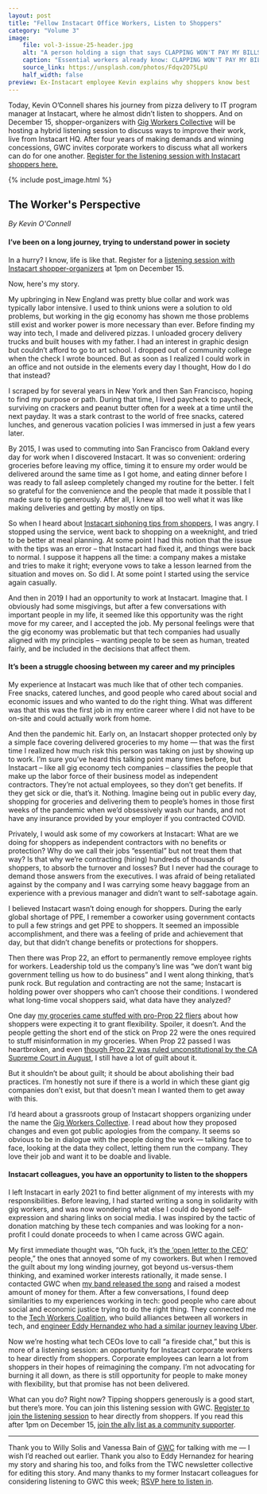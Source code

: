```yaml
---
layout: post
title: "Fellow Instacart Office Workers, Listen to Shoppers"
category: "Volume 3"
image:
    file: vol-3-issue-25-header.jpg
    alt: "A person holding a sign that says CLAPPING WON'T PAY MY BILLS"
    caption: "Essential workers already know: CLAPPING WON'T PAY MY BILLS"
    source_link: https://unsplash.com/photos/Fdqv2D75LpU
    half_width: false
preview: Ex-Instacart employee Kevin explains why shoppers know best
---
```


Today, Kevin O’Connell shares his journey from pizza delivery to IT program manager at Instacart, where he almost didn’t listen to shoppers. And on December 15, shopper-organizers with [Gig Workers Collective](https://twitter.com/GigWC) will be hosting a hybrid listening session to discuss ways to improve their work, live from Instacart HQ. After four years of making demands and winning concessions, GWC invites corporate workers to discuss what all workers can do for one another. [Register for the listening session with Instacart shoppers here.](https://us06web.zoom.us/meeting/register/tZ0lc-2rqjsjGNWRv-jilQnZwqgloOBCPhkZ)

<!-- DO NOT remove the excerpt tag -->
<!--excerpt-->
<!-- remaining content goes below here -->

<!-- DO NOT remove the header image -->
{% include post_image.html %}

## The Worker's Perspective

_By Kevin O'Connell_

#### I’ve been on a long journey, trying to understand power in society

In a hurry? I know, life is like that. Register for a [listening session with Instacart shopper-organizers](https://us06web.zoom.us/meeting/register/tZ0lc-2rqjsjGNWRv-jilQnZwqgloOBCPhkZ) at 1pm on December 15.

Now, here's my story.

My upbringing in New England was pretty blue collar and work was typically labor intensive. I used to think unions were a solution to old problems, but working in the gig economy has shown me those problems still exist and worker power is more necessary than ever. Before finding my way into tech, I made and delivered pizzas. I unloaded grocery delivery trucks and built houses with my father. I had an interest in graphic design but couldn’t afford to go to art school. I dropped out of community college when the check I wrote bounced. But as soon as I realized I could work in an office and not outside in the elements every day I thought, How do I do that instead?

I scraped by for several years in New York and then San Francisco, hoping to find my purpose or path. During that time, I lived paycheck to paycheck, surviving on crackers and peanut butter often for a week at a time until the next payday. It was a stark contrast to the world of free snacks, catered lunches, and generous vacation policies I was immersed in just a few years later. 

By 2015, I was used to commuting into San Francisco from Oakland every day for work when I discovered Instacart. It was so convenient: ordering groceries before leaving my office, timing it to ensure my order would be delivered around the same time as I got home, and eating dinner before I was ready to fall asleep completely changed my routine for the better. I felt so grateful for the convenience and the people that made it possible that I made sure to tip generously. After all, I knew all too well what it was like making deliveries and getting by mostly on tips. 

So when I heard about [Instacart siphoning tips from shoppers](https://www.theverge.com/2019/2/6/18214335/instacart-reverse-controversial-pay-policy-tip-stealing), I was angry. I stopped using the service, went back to shopping on a weeknight, and tried to be better at meal planning. At some point I had this notion that the issue with the tips was an error – that Instacart had fixed it, and things were back to normal. I suppose it happens all the time: a company makes a mistake and tries to make it right; everyone vows to take a lesson learned from the situation and moves on. So did I. At some point I started using the service again casually. 

And then in 2019 I had an opportunity to work at Instacart. Imagine that. I obviously had some misgivings, but after a few conversations with important people in my life, it seemed like this opportunity was the right move for my career, and I accepted the job. My personal feelings were that the gig economy was problematic but that tech companies had usually aligned with my principles – wanting people to be seen as human, treated fairly, and be included in the decisions that affect them.

#### It’s been a struggle choosing between my career and my principles

My experience at Instacart was much like that of other tech companies. Free snacks, catered lunches, and good people who cared about social and economic issues and who wanted to do the right thing. What was different was that this was the first job in my entire career where I did not have to be on-site and could actually work from home. 

And then the pandemic hit. Early on, an Instacart shopper protected only by a simple face covering delivered groceries to my home — that was the first time I realized how much risk this person was taking on just by showing up to work. I’m sure you’ve heard this talking point many times before, but Instacart – like all gig economy tech companies – classifies the people that make up the labor force of their business model as independent contractors. They’re not actual employees, so they don’t get benefits. If they get sick or die, that’s it. Nothing. Imagine being out in public every day, shopping for groceries and delivering them to people’s homes in those first weeks of the pandemic when we’d obsessively wash our hands, and not have any insurance provided by your employer if you contracted COVID.

Privately, I would ask some of my coworkers at Instacart: What are we doing for shoppers as independent contractors with no benefits or protection? Why do we call their jobs “essential” but not treat them that way? Is that why we’re contracting (hiring) hundreds of thousands of shoppers, to absorb the turnover and losses? But I never had the courage to demand those answers from the executives. I was afraid of being retaliated against by the company and I was carrying some heavy baggage from an experience with a previous manager and didn’t want to self-sabotage again. 

I believed Instacart wasn’t doing enough for shoppers. During the early global shortage of PPE, I remember a coworker using government contacts to pull a few strings and get PPE to shoppers. It seemed an impossible accomplishment, and there was a feeling of pride and achievement that day, but that didn’t change benefits or protections for shoppers.

Then there was Prop 22, an effort to permanently remove employee rights for workers. Leadership told us the company’s line was “we don’t want big government telling us how to do business” and I went along thinking, that’s punk rock. But regulation and contracting are not the same; Instacart is holding power over shoppers who can’t choose their conditions. I wondered what long-time vocal shoppers said, what data have they analyzed?

One day [my groceries came stuffed with pro-Prop 22 fliers](https://sanfrancisco.cbslocal.com/2020/10/13/prop-22-instacart-provided-some-contract-workers-with-stickers-fliers-promoting-controversial-ballot-measure/) about how shoppers were expecting it to grant flexibility. Spoiler, it doesn’t. And the people getting the short end of the stick on Prop 22 were the ones required to stuff misinformation in my groceries. When Prop 22 passed I was heartbroken, and even [though Prop 22 was ruled unconstitutional by the CA Supreme Court in August](https://www.kqed.org/news/11885905/bay-area-judge-rules-uber-lyft-backed-prop-22-is-unconstitutional), I still have a lot of guilt about it.

But it shouldn’t be about guilt; it should be about abolishing their bad practices. I’m honestly not sure if there is a world in which these giant gig companies don’t exist, but that doesn't mean I wanted them to get away with this.

I’d heard about a grassroots group of Instacart shoppers organizing under the name the [Gig Workers Collective](https://www.gigworkerscollective.org/). I read about how they proposed changes and even got public apologies from the company. It seems so obvious to be in dialogue with the people doing the work — talking face to face, looking at the data they collect, letting them run the company. They love their job and want it to be doable and livable.

#### Instacart colleagues, you have an opportunity to listen to the shoppers

I left Instacart in early 2021 to find better alignment of my interests with my responsibilities. Before leaving, I had started writing a song in solidarity with gig workers, and was now wondering what else I could do beyond self-expression and sharing links on social media. I was inspired by the tactic of donation matching by these tech companies and was looking for a non-profit I could donate proceeds to when I came across GWC again.

My first immediate thought was, “Oh fuck, it’s [the ‘open letter to the CEO’](https://medium.com/@gigworkerscollective/dear-apoorva-mehta-founder-and-ceo-of-instacart-944ca4db6ad0) people,” the ones that annoyed some of my coworkers. But when I removed the guilt about my long winding journey, got beyond us-versus-them thinking, and examined worker interests rationally, it made sense. I contacted GWC when [my band released the song](https://news.techworkerscoalition.org/2021/11/09/issue-24/) and raised a modest amount of money for them. After a few conversations, I found deep similarities to my experiences working in tech: good people who care about social and economic justice trying to do the right thing. They connected me to the [Tech Workers Coalition](https://techworkerscoalition.org/), who build alliances between all workers in tech, and [engineer Eddy Hernandez who had a similar journey leaving Uber](https://news.techworkerscoalition.org/2020/10/30/issue-13/).

Now we’re hosting what tech CEOs love to call “a fireside chat,” but this is more of a listening session: an opportunity for Instacart corporate workers to hear directly from shoppers. Corporate employees can learn a lot from shoppers in their hopes of reimagining the company. I’m not advocating for burning it all down, as there is still opportunity for people to make money with flexibility, but that promise has not been delivered. 

What can you do? Right now? Tipping shoppers generously is a good start, but there’s more. You can join this listening session with GWC. [Register to join the listening session](https://us06web.zoom.us/meeting/register/tZ0lc-2rqjsjGNWRv-jilQnZwqgloOBCPhkZ) to hear directly from shoppers. If you read this after 1pm on December 15, [join the ally list as a community supporter](https://www.gigworkerscollective.org/). 

***

Thank you to Willy Solis and Vanessa Bain of [GWC](https://twitter.com/GigWC) for talking with me — I wish I’d reached out earlier. Thank you also to Eddy Hernandez for hearing my story and sharing his too, and folks from the TWC newsletter collective for editing this story. And many thanks to my former Instacart colleagues for considering listening to GWC this week; [RSVP here to listen in](https://us06web.zoom.us/meeting/register/tZ0lc-2rqjsjGNWRv-jilQnZwqgloOBCPhkZ).
